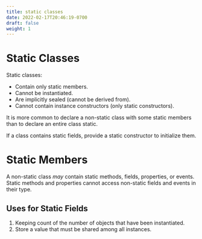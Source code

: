 ```yaml
---
title: static classes
date: 2022-02-17T20:46:19-0700
draft: false
weight: 1
---
```


# Static Classes
Static classes:
- Contain only static members.
- Cannot be instantiated.
- Are implicitly sealed (cannot be derived from).
- Cannot contain instance constructors (only static constructors).

It is more common to declare a non-static class with some static members than to declare an entire class static.

If a class contains static fields, provide a static constructor to initialize them.

# Static Members
A non-static class *may* contain static methods, fields, properties, or events.
Static methods and properties cannot access non-static fields and events in their type.

## Uses for Static Fields
1.  Keeping count of the number of objects that have been instantiated.
2.  Store a value that must be shared among all instances.
